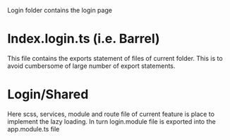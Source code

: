 Login folder contains the login page

# Index.login.ts (i.e. Barrel)
This file contains the exports statement of files of current folder. This is to avoid cumbersome 
of large number of export statements.

# Login/Shared
Here scss, services, module and route file of current feature is place to implement the lazy loading.
In turn login.module file is exported into the app.module.ts file
